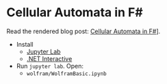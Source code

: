 # Cellular Automata in F#
Read the rendered blog post: [Cellular Automata in F#](https://isthisit.nz/posts/2020/cellular-automata-in-fsharp/)].

- Install 
  - [Jupyter Lab](https://jupyter.org/install)
  - [.NET Interactive](https://github.com/dotnet/interactive/blob/main/docs/NotebooksLocalExperience.md)
- Run `jupyter lab`. Open:
  - `wolfram/WolframBasic.ipynb`
